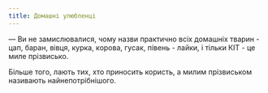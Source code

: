 ```yaml
---
title: Домашні улюбленці
---
```


— Ви не замислювалися, чому назви практично всіх домашніх тварин - цап, баран, вівця, курка, корова, гусак, півень - лайки, і тільки КІТ - це миле прізвисько.

Більше того, лають тих, хто приносить користь, а милим прізвиськом називають найнепотрібнішого.

